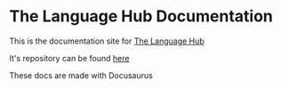 # The Language Hub Documentation

This is the documentation site for [The Language Hub](https://thelanguagehub.netlify.app/)

It's repository can be found [here](https://github.com/Psypher1/the-language-hub)

These docs are made with Docusaurus
